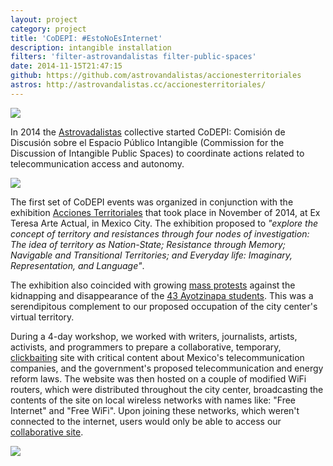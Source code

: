 ```yaml
---
layout: project
category: project
title: 'CoDEPI: #EstoNoEsInternet'
description: intangible installation
filters: 'filter-astrovandalistas filter-public-spaces'
date: 2014-11-15T21:47:15
github: https://github.com/astrovandalistas/accionesterritoriales
astros: http://astrovandalistas.cc/accionesterritoriales/
---
```

![](/images/projects/codepi-estonoesinternet/ZocaloRouters.png)

In 2014 the [Astrovadalistas](http://www.astrovandalistas.cc/) collective started CoDEPI: Comisión de Discusión sobre el Espacio Público Intangible (Commission for the Discussion of Intangible Public Spaces) to coordinate actions related to telecommunication access and autonomy.

![](/images/projects/codepi-estonoesinternet/CODEPI_logo.png)

The first set of CoDEPI events was organized in conjunction with the exhibition [Acciones Territoriales](http://accionesterritoriales.blogspot.mx/) that took place in November of 2014, at Ex Teresa Arte Actual, in Mexico City. The exhibition proposed to *"explore the concept of territory and resistances through four nodes of investigation: The idea of territory as Nation-State; Resistance through Memory; Navigable and Transitional Territories; and Everyday life: Imaginary, Representation, and Language"*.

The exhibition also coincided with growing [mass protests](http://www.theguardian.com/world/2014/nov/09/mexico-demonstration-43-students-confirmed-massacred) against the kidnapping and disappearance of the [43 Ayotzinapa students](http://en.wikipedia.org/wiki/2014_Iguala_mass_kidnapping). This was a serendipitous complement to our proposed occupation of the city center's virtual territory.

During a 4-day workshop, we worked with writers, journalists, artists, activists, and programmers to prepare a collaborative, temporary, [clickbaiting](http://en.wikipedia.org/wiki/Clickbait) site with critical content about Mexico's telecommunication companies, and the government's proposed telecommunication and energy reform laws. The website was then hosted on a couple of modified WiFi routers, which were distributed throughout the city center, broadcasting the contents of the site on local wireless networks with names like: "Free Internet" and "Free WiFi". Upon joining these networks, which weren't connected to the internet, users would only be able to access our [collaborative site](http://astrovandalistas.cc/accionesterritoriales/).

![](/images/projects/codepi-estonoesinternet/site_mockup2.png)
